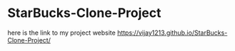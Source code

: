 # StarBucks-Clone-Project
here is the link to my project website https://vijay1213.github.io/StarBucks-Clone-Project/
